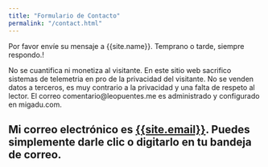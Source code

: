 ```yaml
---
title: "Formulario de Contacto"
permalink: "/contact.html"
---
```

  
<p class="mb-4">Por favor envíe su mensaje a {{site.name}}. Temprano o tarde, siempre respondo.!</p>
<p class="mb-4">No se cuantifica ni monetiza al visitante. En este sitio web sacrifico sistemas de telemetria en pro de la privacidad del visitante. No se venden datos a terceros, es muy contrario a la privacidad y una falta de respeto al lector. El correo comentario@leopuentes.me es administrado y configurado en migadu.com.</p>
<h2>Mi correo electrónico es <a href="mailto:leopolseo@gmail.com">{{site.email}}</a>. Puedes simplemente darle clic o digitarlo en tu bandeja de correo.</h2>